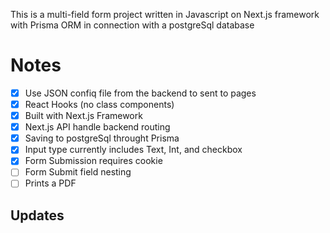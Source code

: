 This is a multi-field form project written in Javascript on Next.js framework with Prisma ORM in connection with a postgreSql database 

# Notes

  - [x] Use JSON confiq file from the backend to sent to pages
  - [x] React Hooks (no class components)
  - [x] Built with Next.js Framework
  - [x] Next.js API handle backend routing
  - [x] Saving to postgreSql throught Prisma
  - [x] Input type currently includes Text, Int, and checkbox
  - [x] Form Submission requires cookie
  - [ ] Form Submit field nesting
  - [ ] Prints a PDF

## Updates
